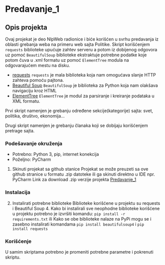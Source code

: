 # Predavanje_1
## Opis projekta

Ovaj projekat je deo NlpWeb radionice i biće korišćen u svrhu predavanja iz oblasti grebanja weba na primeru web sajta Politike.
Skript korišćenjem `requests` biblioteke upućuje zahtev serveru a potom iz dobijenog odgovora uz pomoć `BeautifulSoup` biblioteke ekstraktuje potrebne podatke koje potom čuva u .xml formatu uz pomoć `ElementTree` modula na odgovarajućem mestu na disku.
- [requests](https://pypi.org/project/requests/)
  `requests` je mala biblioteka koja nam omogućava slanje HTTP zahteva pomoću pajtona.
- [Beautiful Soup](https://pypi.org/project/beautifulsoup4/)
  `BeautifulSoup` je biblioteka za Python koja nam olakšava navigaciju kroz HTML
- [ElementTree](https://docs.python.org/3/library/xml.etree.elementtree.html)
  `ElementTree` je modul za parsiranje i kreiranje podataka u XML formatu.
  
Prvi skript namenjen je grebanju određene sekcije(kategorije) sajta: svet, politika, društvo, ekonomija...

Drugi skript namenjen je grebanju članaka koji se dobijaju korišćenjem pretrage sajta.

### Podešavanje okruženja
- Potrebno: Python 3, pip, internet konekcija
- Poželjno: PyCharm

1. Skinuti projekat sa github stanice
Projekat se može preuzeti sa ove github stranice u formatu .zip datoteke ili ga skinuti direktno u IDE npr. PyCharm
Link za download .zip verzije projekta [Predavanje_1](https://github.com/petar-popovic-bg/Predavanje_1/archive/refs/heads/master.zip)

### Instalacija
2. Instalirati potrebne biblioteke
Biblioteke korišćene u projektu su requests i Beautiful Soup 4. Kako bi instalirali sve neophodne biblioteke korišćene u projektu potrebno je izvršiti komandu:
`pip install -r requirements.txt`
ili
Kako se obe biblioteke nalaze na PyPi mogu se i zasebno instalirati komandama
`pip install beautifulsoup4` i `pip install requests`

### Korišćenje
U samim skriptama potrebno je promeniti potrebne parametre i pokrenuti skriptu.
